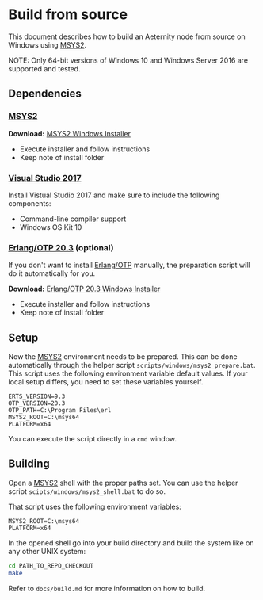 # Build from source

This document describes how to build an Aeternity node from source on Windows using
[MSYS2][msys2].

NOTE: Only 64-bit versions of Windows 10 and Windows Server 2016 are supported and tested.

## Dependencies

### [MSYS2][msys2]

**Download:** [MSYS2 Windows Installer][msys2_dl]

- Execute installer and follow instructions
- Keep note of install folder

### [Visual Studio 2017][vs2017]

Install Vistual Studio 2017 and make sure to include the following components:

- Command-line compiler support
- Windows OS Kit 10

### [Erlang/OTP 20.3][otp] (optional)

If you don't want to install [Erlang/OTP][otp] manually, the preparation script will do it automatically for you.

**Download:** [Erlang/OTP 20.3 Windows Installer][otp203_dl]

- Execute installer and follow instructions
- Keep note of install folder

## Setup

Now the [MSYS2][msys2] environment needs to be prepared. This can be done
automatically through the helper script `scripts/windows/msys2_prepare.bat`.
This script uses the following environment variable default values. If your
local setup differs, you need to set these variables yourself.

```
ERTS_VERSION=9.3
OTP_VERSION=20.3
OTP_PATH=C:\Program Files\erl
MSYS2_ROOT=C:\msys64
PLATFORM=x64
```

You can execute the script directly in a `cmd` window.

## Building

Open a [MSYS2][msys2] shell with the proper paths set. You can use the helper
script `scipts/windows/msys2_shell.bat` to do so.

That script uses the following environment variables:

```
MSYS2_ROOT=C:\msys64
PLATFORM=x64
```

In the opened shell go into your build directory and build the system like on
any other UNIX system:

```bash
cd PATH_TO_REPO_CHECKOUT
make
```

Refer to `docs/build.md` for more information on how to build.

[msys2]: https://www.msys2.org/
[msys2_dl]: http://repo.msys2.org/distrib/x86_64/msys2-x86_64-20180531.exe
[otp]: http://www.erlang.org/
[otp203_dl]: http://erlang.org/download/otp_win64_20.3.exe
[vs2017]: https://docs.microsoft.com/en-us/visualstudio/install/install-visual-studio
